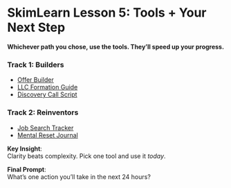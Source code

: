 # SkimLearn Lesson 5: Tools + Your Next Step

**Whichever path you chose, use the tools. They’ll speed up your progress.**

### Track 1: Builders  
- [Offer Builder](01-one-line-offer-builder.md)  
- [LLC Formation Guide](02-llc-formation-guide.md)  
- [Discovery Call Script](03-discovery-call-script.md)

### Track 2: Reinventors  
- [Job Search Tracker](04-job-search-tracker.md)  
- [Mental Reset Journal](05-mental-reset-journal.md)

**Key Insight**:  
Clarity beats complexity. Pick one tool and use it *today*.

**Final Prompt**:  
What’s one action you’ll take in the next 24 hours?

